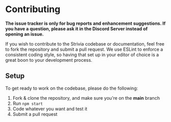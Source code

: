 # Contributing

**The issue tracker is only for bug reports and enhancement suggestions. If you have a question, please ask it in the Discord Server instead of opening an issue.**

If you wish to contribute to the Strivia codebase or documentation, feel free to fork the repository and submit a
pull request. We use ESLint to enforce a consistent coding style, so having that set up in your editor of choice
is a great boon to your development process.

## Setup

To get ready to work on the codebase, please do the following:

1. Fork & clone the repository, and make sure you're on the **main** branch
2. Run `npm start`
4. Code whatever you want and test it
6. Submit a pull request
